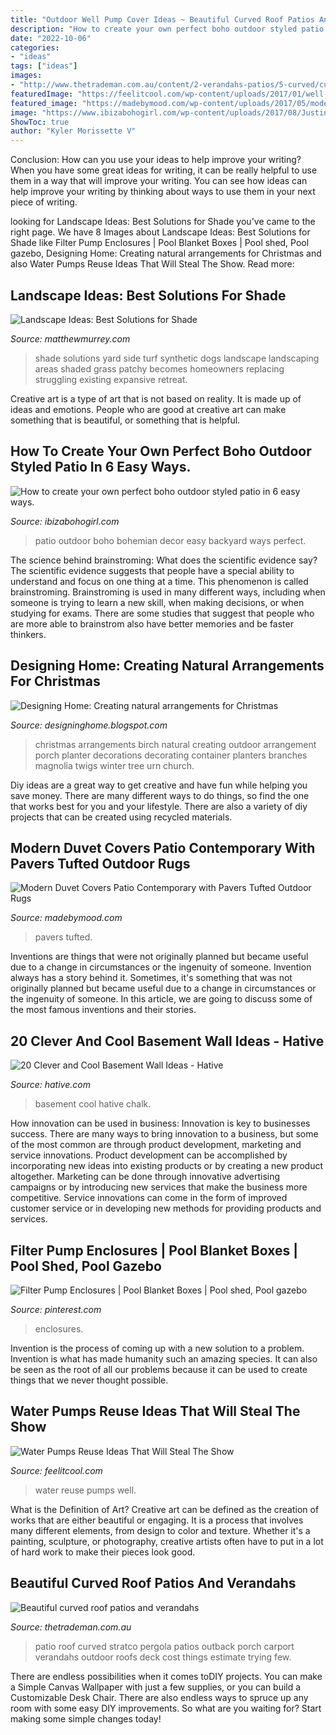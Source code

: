 ```yaml
---
title: "Outdoor Well Pump Cover Ideas ~ Beautiful Curved Roof Patios And Verandahs"
description: "How to create your own perfect boho outdoor styled patio in 6 easy ways."
date: "2022-10-06"
categories:
- "ideas"
tags: ["ideas"]
images:
- "http://www.thetrademan.com.au/content/2-verandahs-patios/5-curved/curved-pergola.jpg"
featuredImage: "https://feelitcool.com/wp-content/uploads/2017/01/well-pumps-reuse.jpg"
featured_image: "https://madebymood.com/wp-content/uploads/2017/05/modern-duvet-covers-patio-contemporary-with-flat-roof-deck-tiles.jpg"
image: "https://www.ibizabohogirl.com/wp-content/uploads/2017/08/Justina-blakeney-patio-0660.jpg"
ShowToc: true
author: "Kyler Morissette V"
---
```



Conclusion: How can you use your ideas to help improve your writing?
When you have some great ideas for writing, it can be really helpful to use them in a way that will improve your writing. You can see how ideas can help improve your writing by thinking about ways to use them in your next piece of writing.

	

		
looking for Landscape Ideas: Best Solutions for Shade you've came to the right page. We have 8 Images about Landscape Ideas: Best Solutions for Shade like Filter Pump Enclosures | Pool Blanket Boxes | Pool shed, Pool gazebo, Designing Home: Creating natural arrangements for Christmas and also Water Pumps Reuse Ideas That Will Steal The Show. Read more:
		
    
## Landscape Ideas: Best Solutions For Shade

<img loading=lazy src="http://matthewmurrey.com/wp-content/uploads/2015/10/Shade-Solutions-Synthetic-Turf-960x1440.jpg" onerror="this.onerror=null;this.src='https://tse1.mm.bing.net/th?id=OIP.tVUVRNJA4Bns2VGfW5qycwHaLH&amp;pid=15.1';" alt="Landscape Ideas: Best Solutions for Shade">

_Source: matthewmurrey.com_

>shade solutions yard side turf synthetic dogs landscape landscaping areas shaded grass patchy becomes homeowners replacing struggling existing expansive retreat. 

	

Creative art is a type of art that is not based on reality. It is made up of ideas and emotions. People who are good at creative art can make something that is beautiful, or something that is helpful.

    
## How To Create Your Own Perfect Boho Outdoor Styled Patio In 6 Easy Ways.

<img loading=lazy src="https://www.ibizabohogirl.com/wp-content/uploads/2017/08/Justina-blakeney-patio-0660.jpg" onerror="this.onerror=null;this.src='https://tse2.mm.bing.net/th?id=OIP.gpvZ-jpqqeP3QMS92x4NyQHaLH&amp;pid=15.1';" alt="How to create your own perfect boho outdoor styled patio in 6 easy ways.">

_Source: ibizabohogirl.com_

>patio outdoor boho bohemian decor easy backyard ways perfect. 

	

The science behind brainstroming: What does the scientific evidence say?
The scientific evidence suggests that people have a special ability to understand and focus on one thing at a time. This phenomenon is called brainstroming. Brainstroming is used in many different ways, including when someone is trying to learn a new skill, when making decisions, or when studying for exams. There are some studies that suggest that people who are more able to brainstrom also have better memories and be faster thinkers.

    
## Designing Home: Creating Natural Arrangements For Christmas

<img loading=lazy src="http://1.bp.blogspot.com/-oiD8HRHZMrk/Ur8OK21anmI/AAAAAAAAHSY/nrryXMjCzuM/s1600/Christmas+container+with+birch+magnolia+twigs.jpg" onerror="this.onerror=null;this.src='https://tse3.mm.bing.net/th?id=OIP.34dX_7bUGEa9pfxz1Ey7oAAAAA&amp;pid=15.1';" alt="Designing Home: Creating natural arrangements for Christmas">

_Source: designinghome.blogspot.com_

>christmas arrangements birch natural creating outdoor arrangement porch planter decorations decorating container planters branches magnolia twigs winter tree urn church. 

	

Diy ideas are a great way to get creative and have fun while helping you save money. There are many different ways to do things, so find the one that works best for you and your lifestyle. There are also a variety of diy projects that can be created using recycled materials.

    
## Modern Duvet Covers Patio Contemporary With Pavers Tufted Outdoor Rugs

<img loading=lazy src="https://madebymood.com/wp-content/uploads/2017/05/modern-duvet-covers-patio-contemporary-with-flat-roof-deck-tiles.jpg" onerror="this.onerror=null;this.src='https://tse2.mm.bing.net/th?id=OIP.t_KokFh_hf4G019uNyrnigHaLH&amp;pid=15.1';" alt="Modern Duvet Covers Patio Contemporary with Pavers Tufted Outdoor Rugs">

_Source: madebymood.com_

>pavers tufted. 

	

Inventions are things that were not originally planned but became useful due to a change in circumstances or the ingenuity of someone.
Invention always has a story behind it. Sometimes, it's something that was not originally planned but became useful due to a change in circumstances or the ingenuity of someone. In this article, we are going to discuss some of the most famous inventions and their stories.

    
## 20 Clever And Cool Basement Wall Ideas - Hative

<img loading=lazy src="https://hative.com/wp-content/uploads/2014/05/basement-wall-ideas/17-chalk-wall-basement.jpg" onerror="this.onerror=null;this.src='https://tse1.mm.bing.net/th?id=OIP.XIAcBqTxaZNxCML3d3ajDwHaLH&amp;pid=15.1';" alt="20 Clever and Cool Basement Wall Ideas - Hative">

_Source: hative.com_

>basement cool hative chalk. 

	

How innovation can be used in business:
Innovation is key to businesses success. There are many ways to bring innovation to a business, but some of the most common are through product development, marketing and service innovations. Product development can be accomplished by incorporating new ideas into existing products or by creating a new product altogether. Marketing can be done through innovative advertising campaigns or by introducing new services that make the business more competitive. Service innovations can come in the form of improved customer service or in developing new methods for providing products and services.

    
## Filter Pump Enclosures | Pool Blanket Boxes | Pool Shed, Pool Gazebo

<img loading=lazy src="https://i.pinimg.com/736x/89/84/5b/89845b371840000e8823fe70694b6f65.jpg" onerror="this.onerror=null;this.src='https://tse4.mm.bing.net/th?id=OIP.bpXPQwytkws4i2LPiTGmUAHaJ4&amp;pid=15.1';" alt="Filter Pump Enclosures | Pool Blanket Boxes | Pool shed, Pool gazebo">

_Source: pinterest.com_

>enclosures. 

	

Invention is the process of coming up with a new solution to a problem. Invention is what has made humanity such an amazing species. It can also be seen as the root of all our problems because it can be used to create things that we never thought possible.

    
## Water Pumps Reuse Ideas That Will Steal The Show

<img loading=lazy src="https://feelitcool.com/wp-content/uploads/2017/01/well-pumps-reuse.jpg" onerror="this.onerror=null;this.src='https://tse2.mm.bing.net/th?id=OIP.u_j5KPliRDxAfx4ExD0mRgHaD3&amp;pid=15.1';" alt="Water Pumps Reuse Ideas That Will Steal The Show">

_Source: feelitcool.com_

>water reuse pumps well. 

	

What is the Definition of Art?
Creative art can be defined as the creation of works that are either beautiful or engaging. It is a process that involves many different elements, from design to color and texture. Whether it's a painting, sculpture, or photography, creative artists often have to put in a lot of hard work to make their pieces look good.

    
## Beautiful Curved Roof Patios And Verandahs

<img loading=lazy src="http://www.thetrademan.com.au/content/2-verandahs-patios/5-curved/curved-pergola.jpg" onerror="this.onerror=null;this.src='https://tse3.mm.bing.net/th?id=OIP.zabtqamMvXMnfUoh21dh-gHaE8&amp;pid=15.1';" alt="Beautiful curved roof patios and verandahs">

_Source: thetrademan.com.au_

>patio roof curved stratco pergola patios outback porch carport verandahs outdoor roofs deck cost things estimate trying few. 

	

There are endless possibilities when it comes toDIY projects. You can make a Simple Canvas Wallpaper with just a few supplies, or you can build a Customizable Desk Chair. There are also endless ways to spruce up any room with some easy DIY improvements. So what are you waiting for? Start making some simple changes today!


